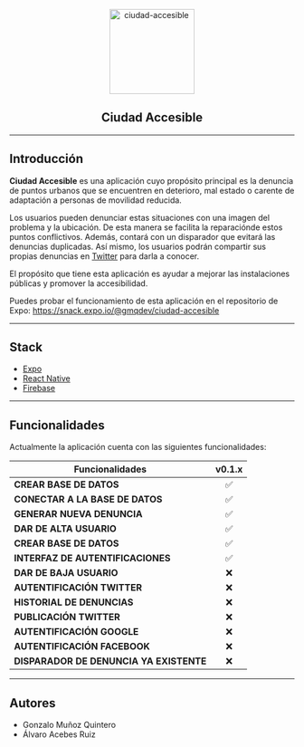 <p align="center">
  <img alt="ciudad-accesible" src="https://firebasestorage.googleapis.com/v0/b/ciudad-accesible-uhu.appspot.com/o/ciudad%20accesible-logo-blue.png?alt=media&token=2284f0b3-db7a-4502-9bb7-b4b59f887a9a" width="150">
</p>
<h2 align="center">
  Ciudad Accesible
  </h2>
</p>

---

## Introducción

**Ciudad Accesible** es una aplicación cuyo propósito principal es la denuncia de puntos urbanos que se encuentren en deterioro, mal estado o carente de adaptación a personas de movilidad reducida.

Los usuarios pueden denunciar estas situaciones con una imagen del problema y la ubicación. De esta manera se facilita la reparaciónde estos puntos conflictivos. Además, contará con un disparador que evitará las denuncias duplicadas. Así mismo, los usuarios podrán compartir sus propias denuncias en [Twitter](https://twitter.com/)  para darla a conocer.

El propósito que tiene esta aplicación es ayudar a mejorar las instalaciones públicas y promover la accesibilidad.

Puedes probar el funcionamiento de esta aplicación en el repositorio de Expo: https://snack.expo.io/@gmqdev/ciudad-accesible

---

## Stack

- [Expo](http://expo.io)
- [React Native](https://facebook.github.io/react-native/)
- [Firebase](https://firebase.google.com/)

---

## Funcionalidades
Actualmente la aplicación cuenta con las siguientes funcionalidades:

| Funcionalidades                     | v0.1.x |
| ------------------------------------- | :----: |
| **CREAR BASE DE DATOS**               |   ✅   |
| **CONECTAR A LA BASE DE DATOS**       |   ✅   |
| **GENERAR NUEVA DENUNCIA**            |   ✅   |
| **DAR DE ALTA USUARIO**               |   ✅   |
| **CREAR BASE DE DATOS**               |   ✅   |
| **INTERFAZ DE AUTENTIFICACIONES**     |   ✅   |
| **DAR DE BAJA USUARIO**               |   ❌   |
| **AUTENTIFICACIÓN TWITTER**           |   ❌   |
| **HISTORIAL DE DENUNCIAS**            |   ❌   |
| **PUBLICACIÓN TWITTER**               |   ❌   |
| **AUTENTIFICACIÓN GOOGLE**            |   ❌   |
| **AUTENTIFICACIÓN FACEBOOK**          |   ❌   |
| **DISPARADOR DE DENUNCIA YA EXISTENTE**|   ❌   |


---

## Autores
- Gonzalo Muñoz Quintero
- Álvaro Acebes Ruiz

